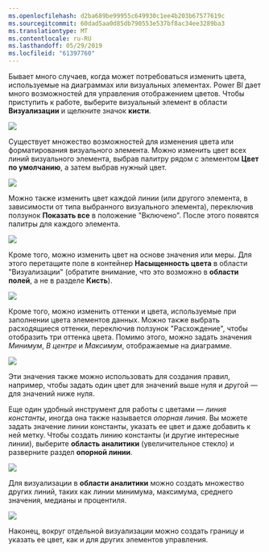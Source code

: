 ```yaml
---
ms.openlocfilehash: d2ba689be99955c649930c1ee4b203b67577619c
ms.sourcegitcommit: 60dad5aa0d85db790553e537bf8ac34ee3289ba3
ms.translationtype: MT
ms.contentlocale: ru-RU
ms.lasthandoff: 05/29/2019
ms.locfileid: "61397760"
---
```

Бывает много случаев, когда может потребоваться изменить цвета, используемые на диаграммах или визуальных элементах. Power BI дает много возможностей для управления отображением цветов. Чтобы приступить к работе, выберите визуальный элемент в области **Визуализации** и щелкните значок **кисти**.

![](media/3-9a-modifying-colors/3-9a_1.png)

Существует множество возможностей для изменения цвета или форматирования визуального элемента. Можно изменить цвет всех линий визуального элемента, выбрав палитру рядом с элементом **Цвет по умолчанию**, а затем выбрав нужный цвет.

![](media/3-9a-modifying-colors/3-9a_2.png)

Можно также изменить цвет каждой линии (или другого элемента, в зависимости от типа выбранного визуального элемента), переключив ползунок **Показать все** в положение "Включено". После этого появятся палитры для каждого элемента.

![](media/3-9a-modifying-colors/3-9a_3.png)

Кроме того, можно изменить цвет на основе значения или меры. Для этого перетащите поле в контейнер **Насыщенность цвета** в области "Визуализации" (обратите внимание, что это возможно в **области полей**, а не в разделе **Кисть**).

![](media/3-9a-modifying-colors/3-9a_4.png)

Кроме того, можно изменить оттенки и цвета, используемые при заполнении цвета элементов данных. Можно также выбрать расходящиеся оттенки, переключив ползунок "Расхождение", чтобы отобразить три оттенка цвета. Помимо этого, можно задать значения *Минимум*, *В центре* и *Максимум*, отображаемые на диаграмме.

![](media/3-9a-modifying-colors/3-9a_5.png)

Эти значения также можно использовать для создания правил, например, чтобы задать один цвет для значений выше нуля и другой — для значений ниже нуля.

Еще один удобный инструмент для работы с цветами — *линия константы*, иногда она также называется *опорная линия*. Вы можете задать значение линии константы, указать ее цвет и даже добавить к ней метку. Чтобы создать линию константы (и другие интересные линии), выберите **область аналитики** (увеличительное стекло) и разверните раздел **опорной линии**.

![](media/3-9a-modifying-colors/3-9a_6.png)

Для визуализации в **области аналитики** можно создать множество других линий, таких как линии минимума, максимума, среднего значения, медианы и процентиля.

![](media/3-9a-modifying-colors/3-9a_7.png)

Наконец, вокруг отдельной визуализации можно создать границу и указать ее цвет, как и для других элементов управления.

